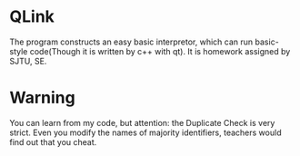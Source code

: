# QLink
The program constructs an easy basic interpretor, which can run basic-style code(Though it is written by c++ with qt). It is homework assigned by SJTU, SE.

# Warning
You can learn from my code, but attention: the Duplicate Check is very strict. Even you modify the names of majority identifiers, teachers would find out that you cheat.

